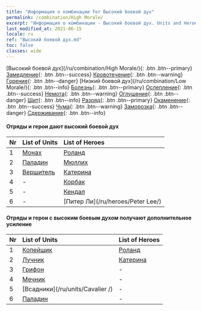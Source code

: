 ```yaml
---
title: "Информация о комбинации for Высокий боевой дух"
permalink: /combination/High Morale/
excerpt: "Информация о комбинации - Высокий боевой дух. Units and Heroes Formation."
last_modified_at: 2021-06-15
locale: ru
ref: "Высокий боевой дух.md"
toc: false
classes: wide
---
```


  [Высокий боевой дух](/ru/combination/High Morale/){: .btn .btn--primary} [Замедление](/ru/combination/Slow/){: .btn .btn--success} [Кровотечение](/ru/combination/Bleeding/){: .btn .btn--warning} [Горение](/ru/combination/Burning/){: .btn .btn--danger} [Низкий боевой дух](/ru/combination/Low Morale/){: .btn .btn--info} [Болезнь](/ru/combination/Disease/){: .btn .btn--primary} [Ослепление](/ru/combination/Blind/){: .btn .btn--success} [Немота](/ru/combination/Silence/){: .btn .btn--warning} [Оглушение](/ru/combination/Stun/){: .btn .btn--danger} [Щит](/ru/combination/Shield/){: .btn .btn--info} [Разряд](/ru/combination/Static/){: .btn .btn--primary} [Окаменение](/ru/combination/Petrify/){: .btn .btn--success} [Чума](/ru/combination/Plague/){: .btn .btn--warning} [Заморозка](/ru/combination/Freeze/){: .btn .btn--danger} [Сдерживание](/ru/combination/Deterrence/){: .btn .btn--info} 


#### Отряды и герои дают высокий боевой дух

  | Nr |  List of Units  | List of Heroes | 
  |:---|:----------------|:---------------| 
  | 1 | [Монах](/ru/units/Monk/) | [Роланд](/ru/heroes/Roland/) |
  | 2 | [Паладин](/ru/units/Paladin/) | [Мюллих](/ru/heroes/Mullich/) |
  | 3 | [Вершитель](/ru/units/Judicator/) | [Катерина](/ru/heroes/Catherine/) |
  | 4 | - | [Корбак](/ru/heroes/Korbac/) |
  | 5 | - | [Кендал](/ru/heroes/Kendal/) |
  | 6 | - | [Питер Ли](/ru/heroes/Peter Lee/) |


#### Отряды и герои с высоким боевым духом получают дополнительное усиление

  | Nr |  List of Units  | List of Heroes | 
  |:---|:----------------|:---------------| 
  | 1 | [Копейщик](/ru/units/Pikeman/) | [Роланд](/ru/heroes/Roland/) |
  | 2 | [Лучник](/ru/units/Marksman/) | [Катерина](/ru/heroes/Catherine/) |
  | 3 | [Грифон](/ru/units/Griffin/) | - |
  | 4 | [Мечник](/ru/units/Swordsman/) | - |
  | 5 | [Всадники](/ru/units/Cavalier /) | - |
  | 6 | [Паладин](/ru/units/Paladin/) | - |
